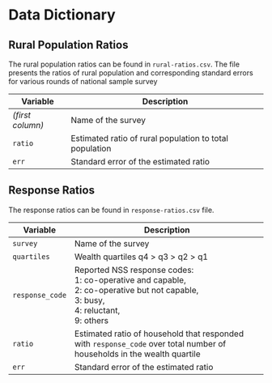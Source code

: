 # Data Dictionary

## Rural Population Ratios

The rural population ratios can be found in `rural-ratios.csv`. The file presents the ratios of rural population and
corresponding standard errors for various rounds of national sample survey

| Variable         | Description                                             |
|------------------|---------------------------------------------------------|
| *(first column)* | Name of the survey                                      |
| `ratio`          | Estimated ratio of rural population to total population |
| `err`            | Standard error of the estimated ratio                   |
 
## Response Ratios

The response ratios can be found in `response-ratios.csv` file.

| Variable        | Description                                                                                                                                         |
|-----------------|-----------------------------------------------------------------------------------------------------------------------------------------------------|
| `survey`        | Name of the survey                                                                                                                                  |
| `quartiles`     | Wealth quartiles q4 > q3 > q2 > q1                                                                                                                  |
| `response_code` | Reported NSS response codes:<br/> 1: co-operative and capable,<br/> 2: co-operative but not capable,<br/> 3: busy,<br/> 4: reluctant,<br/>9: others |
| `ratio`         | Estimated ratio of household that responded with `response_code` over total number of households in the wealth quartile                             |
| `err`           | Standard error of the estimated ratio                                                                                                               |

